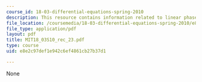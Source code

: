 ```yaml
---
course_id: 18-03-differential-equations-spring-2010
description: This resource contains information related to linear phase portraits.
file_location: /coursemedia/18-03-differential-equations-spring-2010/e8e2c97def1e942c6ef4861cb27b37d1_MIT18_03S10_rec_23.pdf
file_type: application/pdf
layout: pdf
title: MIT18_03S10_rec_23.pdf
type: course
uid: e8e2c97def1e942c6ef4861cb27b37d1

---
```

None